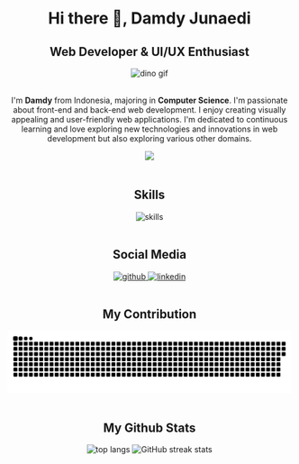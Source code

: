 <div align="center">
  <h1>Hi there 👋, Damdy Junaedi</h1>
  <h2> Web Developer & UI/UX Enthusiast</h2>
   <img src="https://github.com/DamdyJ/DamdyJ/assets/152348339/9e6e9368-7d68-4369-9a88-fc98324bd331" alt="dino gif"/>
</div>
<div align="center">
  <br/>
  <p>
    I'm <strong>Damdy</strong> from Indonesia, majoring in <strong>Computer Science</strong>. I'm passionate about front-end and back-end web development. I enjoy creating visually appealing and user-friendly web applications. I'm dedicated to continuous learning and love exploring new technologies and innovations in web development but also exploring various other domains.
  </p>
  <img src="https://api.visitorbadge.io/api/visitors?path=https%3A%2F%2Fgithub.com%2FDamdyJ&label=Visitor&countColor=%23263759"/>
</div>

<div align="center">
  <br/>
  <h2>Skills</h2>
  <img src="https://skillicons.dev/icons?i=html,css,js,tailwindcss,react,vite,nextjs,nodejs,npm,express,typescript,mysql,postgresql,mongodb,prisma,postman,figma,git,github,vercel,supabase,python,cpp,java&perline=12" alt="skills"/>
</div>

<div align="center">
  <br/>
  <h2>Social Media</h2>
  <a href="https://github.com/DamdyJ">
    <img height="40" width="40" src="https://cdn.simpleicons.org/github/black/white" alt="github"/>
  </a>
  <a href="https://www.linkedin.com/in/damdy-junaedi">
    <img height="40" width="40" src="https://cdn.simpleicons.org/linkedin/black/white" alt="linkedin"/>
  </a>
</div>

<div align="center">
  <br/>
  <h2>My Contribution</h2>
  <img src="https://github.com/DamdyJ/DamdyJ/blob/output/github-contribution-grid-snake.svg" alt="snake svg" target="_blank"/>
</div>

<div align="center">
  <br/>
  <h2>My Github Stats</h2>
  <img src="https://github-readme-stats.vercel.app/api/top-langs/?username=DamdyJ" alt="top langs"/>
  <img src="https://streak-stats.demolab.com/?user=DamdyJ&card_height=205" alt="GitHub streak stats"/>
</div>
